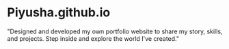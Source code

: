 # Piyusha.github.io

"Designed and developed my own portfolio website to share my story, skills, and projects. Step inside and explore the world I've created."
